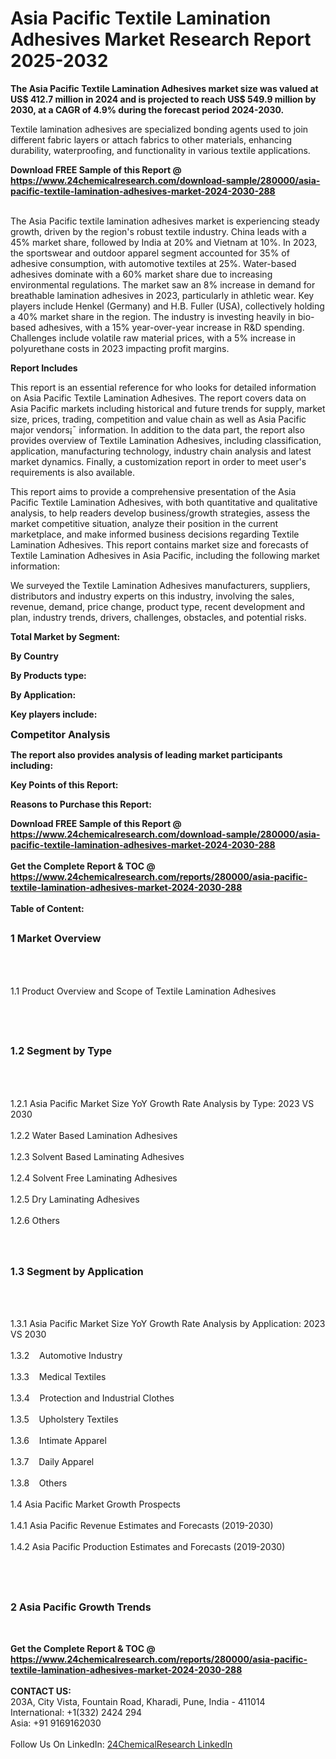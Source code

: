 <h1>Asia Pacific Textile Lamination Adhesives Market Research Report 2025-2032</h1><p><strong>The Asia Pacific Textile Lamination Adhesives market size was valued at US$ 412.7 million in 2024 and is projected to reach US$ 549.9 million by 2030, at a CAGR of 4.9% during the forecast period 2024-2030.</strong></p><p>
</p><p>Textile lamination adhesives are specialized bonding agents used to join different fabric layers or attach fabrics to other materials, enhancing durability, waterproofing, and functionality in various textile applications.</p><div><b>Download FREE Sample of this Report @ 
            <a href="https://www.24chemicalresearch.com/download-sample/280000/asia-pacific-textile-lamination-adhesives-market-2024-2030-288">
            https://www.24chemicalresearch.com/download-sample/280000/asia-pacific-textile-lamination-adhesives-market-2024-2030-288</a></b></div><br><p>
</p><p>The Asia Pacific textile lamination adhesives market is experiencing steady growth, driven by the region's robust textile industry. China leads with a 45% market share, followed by India at 20% and Vietnam at 10%. In 2023, the sportswear and outdoor apparel segment accounted for 35% of adhesive consumption, with automotive textiles at 25%. Water-based adhesives dominate with a 60% market share due to increasing environmental regulations. The market saw an 8% increase in demand for breathable lamination adhesives in 2023, particularly in athletic wear. Key players include Henkel (Germany) and H.B. Fuller (USA), collectively holding a 40% market share in the region. The industry is investing heavily in bio-based adhesives, with a 15% year-over-year increase in R&amp;D spending. Challenges include volatile raw material prices, with a 5% increase in polyurethane costs in 2023 impacting profit margins.</p><p>
</p><p><strong>Report Includes</strong></p><p>
</p><p>This report is an essential reference for who looks for detailed information on Asia Pacific Textile Lamination Adhesives. The report covers data on Asia Pacific markets including historical and future trends for supply, market size, prices, trading, competition and value chain as well as Asia Pacific major vendors¡¯ information. In addition to the data part, the report also provides overview of Textile Lamination Adhesives, including classification, application, manufacturing technology, industry chain analysis and latest market dynamics. Finally, a customization report in order to meet user's requirements is also available.</p><p>
</p><p>This report aims to provide a comprehensive presentation of the Asia Pacific Textile Lamination Adhesives, with both quantitative and qualitative analysis, to help readers develop business/growth strategies, assess the market competitive situation, analyze their position in the current marketplace, and make informed business decisions regarding Textile Lamination Adhesives. This report contains market size and forecasts of Textile Lamination Adhesives in Asia Pacific, including the following market information:</p><p>
We surveyed the Textile Lamination Adhesives manufacturers, suppliers, distributors and industry experts on this industry, involving the sales, revenue, demand, price change, product type, recent development and plan, industry trends, drivers, challenges, obstacles, and potential risks.</p><p>
</p><p><strong>Total Market by Segment:</strong></p><p>
<strong>By Country</strong></p><p>
</p><p>
<strong>By Products type:</strong></p><p>
</p><p>
<strong>By Application:</strong></p><p>
</p><p>
<strong>Key players include:</strong></p><p>
</p><p>
</p><p><strong style="font-size:16px">Competitor Analysis</strong></p><p>
</p><p><strong>The report also provides analysis of leading market participants including:</strong></p><p>
</p><p>
</p><p><strong>Key Points of this Report:</strong></p><p>
</p><p>
</p><p><strong>Reasons to Purchase this Report:</strong></p><p>
</p><div><b>Download FREE Sample of this Report @ 
            <a href="https://www.24chemicalresearch.com/download-sample/280000/asia-pacific-textile-lamination-adhesives-market-2024-2030-288">
            https://www.24chemicalresearch.com/download-sample/280000/asia-pacific-textile-lamination-adhesives-market-2024-2030-288</a></b></div><br><div><b>Get the Complete Report & TOC @ 
            <a href="https://www.24chemicalresearch.com/reports/280000/asia-pacific-textile-lamination-adhesives-market-2024-2030-288">
            https://www.24chemicalresearch.com/reports/280000/asia-pacific-textile-lamination-adhesives-market-2024-2030-288</a></b></div><br>
            <b>Table of Content:</b><p><h2><span style="font-size:16px"><strong>1 Market Overview&nbsp;&nbsp; &nbsp;</strong></span></h2><br />
<br />
<p>1.1 Product Overview and Scope of Textile Lamination Adhesives&nbsp;</p><br />
<br />
<h2><strong><span style="font-size:16px">1.2 Segment by Type&nbsp;&nbsp; &nbsp;</span></strong></h2><br />
<br />
<p>1.2.1 Asia Pacific Market Size YoY Growth Rate Analysis by Type: 2023 VS 2030&nbsp;&nbsp; &nbsp;<br /><br />
1.2.2 Water Based Lamination Adhesives&nbsp;&nbsp; &nbsp;<br /><br />
1.2.3 Solvent Based Laminating Adhesives<br /><br />
1.2.4 Solvent Free Laminating Adhesives<br /><br />
1.2.5 Dry Laminating Adhesives<br /><br />
1.2.6 Others<br /><br />
<br />
<h2><span style="font-size:16px"><strong>1.3 Segment by Application&nbsp;&nbsp;</strong></span></h2><br />
<br />
<p>1.3.1 Asia Pacific Market Size YoY Growth Rate Analysis by Application: 2023 VS 2030&nbsp;&nbsp; &nbsp;<br /><br />
1.3.2&nbsp;&nbsp; &nbsp;Automotive Industry<br /><br />
1.3.3&nbsp;&nbsp; &nbsp;Medical Textiles<br /><br />
1.3.4&nbsp;&nbsp; &nbsp;Protection and Industrial Clothes<br /><br />
1.3.5&nbsp;&nbsp; &nbsp;Upholstery Textiles<br /><br />
1.3.6&nbsp;&nbsp; &nbsp;Intimate Apparel<br /><br />
1.3.7&nbsp;&nbsp; &nbsp;Daily Apparel<br /><br />
1.3.8&nbsp;&nbsp; &nbsp;Others<br /><br />
1.4 Asia Pacific Market Growth Prospects&nbsp;&nbsp; &nbsp;<br /><br />
1.4.1 Asia Pacific Revenue Estimates and Forecasts (2019-2030)&nbsp;&nbsp; &nbsp;<br /><br />
1.4.2 Asia Pacific Production Estimates and Forecasts (2019-2030)&nbsp;&nbsp;</p><br />
<br />
<h2><span style="font-size:16px"><strong>2 Asia Pacific Growth Trends&nbsp;&nbsp; &nbsp;</strong></span></h2><br />
</p><div><b>Get the Complete Report & TOC @ 
            <a href="https://www.24chemicalresearch.com/reports/280000/asia-pacific-textile-lamination-adhesives-market-2024-2030-288">
            https://www.24chemicalresearch.com/reports/280000/asia-pacific-textile-lamination-adhesives-market-2024-2030-288</a></b></div><br><b>CONTACT US:</b><br>
            203A, City Vista, Fountain Road, Kharadi, Pune, India - 411014<br>
            International: +1(332) 2424 294<br>
            Asia: +91 9169162030 <br><br>
            Follow Us On LinkedIn: <a href="https://www.linkedin.com/company/24chemicalresearch/">24ChemicalResearch LinkedIn</a>